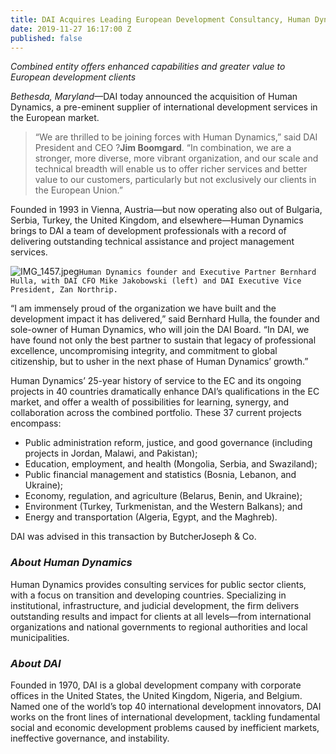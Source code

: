 ```yaml
---
title: DAI Acquires Leading European Development Consultancy, Human Dynamics
date: 2019-11-27 16:17:00 Z
published: false
---
```


*Combined entity offers enhanced capabilities and greater value to European development clients*

*Bethesda, Maryland*—DAI today announced the acquisition of Human Dynamics, a pre-eminent supplier of international development services in the European market.
  
> “We are thrilled to be joining forces with Human Dynamics,” said DAI President and CEO ?**Jim Boomgard**. “In combination, we are a stronger, more diverse, more vibrant organization, and our scale and technical breadth will enable us to offer richer services and better value to our customers, particularly but not exclusively our clients in the European Union.”
 
Founded in 1993 in Vienna, Austria—but now operating also out of Bulgaria, Serbia, Turkey, the United Kingdom, and elsewhere—Human Dynamics brings to DAI a team of development professionals with a record of delivering outstanding technical assistance and project management services.

![IMG_1457.jpeg](/uploads/IMG_1457.jpeg)`Human Dynamics founder and Executive Partner Bernhard Hulla, with DAI CFO Mike Jakobowski (left) and DAI Executive Vice President, Zan Northrip.`

“I am immensely proud of the organization we have built and the development impact it has delivered,” said Bernhard Hulla, the founder and sole-owner of Human Dynamics, who will join the DAI Board. “In DAI, we have found not only the best partner to sustain that legacy of professional excellence, uncompromising integrity, and commitment to global citizenship, but to usher in the next phase of Human Dynamics’ growth.”

Human Dynamics’ 25-year history of service to the EC and its ongoing projects in 40 countries dramatically enhance DAI’s qualifications in the EC market, and offer a wealth of possibilities for learning, synergy, and collaboration across the combined portfolio. These 37 current projects encompass:

* Public administration reform, justice, and good governance (including projects in Jordan, Malawi, and Pakistan);
* Education, employment, and health (Mongolia, Serbia, and Swaziland); 
* Public financial management and statistics (Bosnia, Lebanon, and Ukraine); 
* Economy, regulation, and agriculture (Belarus, Benin, and Ukraine); 
* Environment (Turkey, Turkmenistan, and the Western Balkans); and 
* Energy and transportation (Algeria, Egypt, and the Maghreb).

DAI was advised in this transaction by ButcherJoseph & Co.

<aside>
<h3><em>About Human Dynamics</em></h3>
<p>Human Dynamics provides consulting services for public sector clients, with a focus on transition and developing countries. Specializing in institutional, infrastructure, and judicial development, the firm delivers outstanding results and impact for clients at all levels—from international organizations and national governments to regional authorities and local municipalities.</p>
<h3><em>About DAI</em></h3>
<p>Founded in 1970, DAI is a global development company with corporate offices in the United States, the United Kingdom, Nigeria, and Belgium. Named one of the world’s top 40 international development innovators, DAI works on the front lines of international development, tackling fundamental social and economic development problems caused by inefficient markets, ineffective governance, and instability.</p>
</aside>
